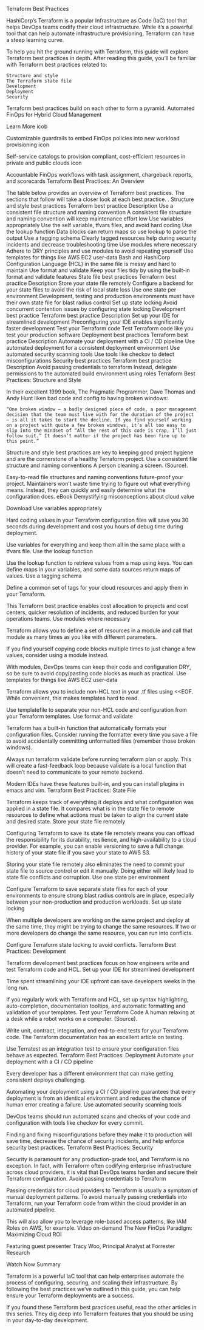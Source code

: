 
Terraform Best Practices


HashiCorp’s Terraform is a popular Infrastructure as Code (IaC) tool that helps DevOps teams codify their cloud infrastructure. While it’s a powerful tool that can help automate infrastructure provisioning, Terraform can have a steep learning curve.

To help you hit the ground running with Terraform, this guide will explore Terraform best practices in depth. After reading this guide, you’ll be familiar with Terraform best practices related to: 

    Structure and style
    The Terraform state file
    Development
    Deployment
    Security 

Terraform best practices build on each other to form a pyramid.
Automated FinOps for Hybrid Cloud Management

Learn More
icob

Customizable guardrails to embed FinOps policies into new workload provisioning
icon

Self-service catalogs to provision compliant, cost-efficient resources in private and public clouds
icon

Accountable FinOps workflows with task assignment, chargeback reports, and scorecards
Terraform Best Practices: An Overview

The table below provides an overview of Terraform best practices. The sections that follow will take a closer look at each best practice. . 
Structure and style best practices
Terraform best practice	Description 
Use a consistent file structure and naming convention	A consistent file structure and naming convention will keep maintenance effort low
Use variables appropriately	Use the self variable, tfvars files, and avoid hard coding
Use the lookup function	Data blocks can return maps so use lookup to parse the output
Use a tagging schema	Clearly tagged resources help during security incidents and decrease troubleshooting time
Use modules where necessary	Adhere to DRY principles and use modules to avoid repeating yourself
Use templates for things like AWS EC2 user-data	Bash and HashiCorp Configuration Language (HCL) in the same file is messy and hard to maintain
Use format and validate	Keep your files tidy by using the built-in format and validate features
State file best practices
Terraform best practice	Description 
Store your state file remotely	Configure a backend for your state files to avoid the risk of local state loss
Use one state per environment	Development, testing and production environments must have their own state file for blast radius control
Set up state locking	Avoid concurrent contention issues by configuring state locking
Development best practice
Terraform best practice	Description 
Set up your IDE for streamlined development	Preconfiguring your IDE enables significantly faster development 
Test your Terraform code	Test Terraform code like you test your production software
Deployment best practices
Terraform best practice	Description 
Automate your deployment with a CI / CD pipeline	Use automated deployment for a consistent deployment environment
Use automated security scanning tools	Use tools like checkov to detect misconfigurations
Security best practices
Terraform best practice	Description 
Avoid passing credentials to terraform	Instead, delegate permissions to the automated build environment using roles
Terraform Best Practices: Structure and Style

In their excellent 1999 book, The Pragmatic Programmer, Dave Thomas and Andy Hunt liken bad code and config to having broken windows:

    “One broken window — a badly designed piece of code, a poor management decision that the team must live with for the duration of the project — is all it takes to start the decline. If you find yourself working on a project with quite a few broken windows, it’s all too easy to slip into the mindset of “All the rest of this code is crap, I’ll just follow suit.” It doesn’t matter if the project has been fine up to this point.”

Structure and style best practices are key to keeping good project hygiene and are the cornerstone of a healthy Terraform project. 
Use a consistent file structure and naming conventions
A person cleaning a screen. (Source).

Easy-to-read file structures and naming conventions future-proof your project. Maintainers won’t waste time trying to figure out what everything means. Instead, they can quickly and easily determine what the configuration does.
eBook
Demystifying misconceptions about cloud value

Download
Use variables appropriately

Hard coding values in your Terraform configuration files will save you 30 seconds during development and cost you hours of debug time during deployment.

Use variables for everything and keep them all in the same place with a tfvars file.
Use the lookup function

Use the lookup function to retrieve values from a map using keys. You can define maps in your variables, and some data sources return maps of values.
Use a tagging schema

Define a common set of tags for your cloud resources and apply them in your Terraform.

This Terraform best practice enables cost allocation to projects and cost centers, quicker resolution of incidents, and reduced burden for your operations teams.
Use modules where necessary

Terraform allows you to define a set of resources in a module and call that module as many times as you like with different parameters.

If you find yourself copying code blocks multiple times to just change a few values, consider using a module instead.

With modules, DevOps teams can keep their code and configuration DRY, so be sure to avoid copy/pasting code blocks as much as practical.
Use templates for things like AWS EC2 user-data

Terraform allows you to include non-HCL text in your .tf files using <<EOF. While convenient, this makes templates hard to read.

Use templatefile to separate your non-HCL code and configuration from your Terraform templates.
Use format and validate

Terraform has a built-in function that automatically formats your configuration files. Consider running the formatter every time you save a file to avoid accidentally committing unformatted files (remember those broken windows).

Always run terraform validate before running terraform plan or apply. This will create a fast-feedback loop because validate is a local function that doesn’t need to communicate to your remote backend.

Modern IDEs have these features built-in, and you can install plugins in emacs and vim.
Terraform Best Practices: State File

Terraform keeps track of everything it deploys and what configuration was applied in a state file. It compares what is in the state file to remote resources to define what actions must be taken to align the current state and desired state.
Store your state file remotely

Configuring Terraform to save its state file remotely means you can offload the responsibility for its durability, resilience, and high-availability to a cloud provider. For example, you can enable versioning to save a full change history of your state file if you save your state to AWS S3.

Storing your state file remotely also eliminates the need to commit your state file to source control or edit it manually. Doing either will likely lead to state file conflicts and corruption.
Use one state per environment

Configure Terraform to save separate state files for each of your environments to ensure strong blast radius controls are in place, especially between your non-production and production workloads.
Set up state locking

When multiple developers are working on the same project and deploy at the same time, they might be trying to change the same resources. If two or more developers do change the same resource, you can run into conflicts.

Configure Terraform state locking to avoid conflicts.
Terraform Best Practices: Development

Terraform development best practices focus on how engineers write and test Terraform code and HCL.
Set up your IDE for streamlined development

Time spent streamlining your IDE upfront can save developers weeks in the long run.

If you regularly work with Terraform and HCL, set up syntax highlighting, auto-completion, documentation tooltips, and automatic formatting and validation of your templates.
Test your Terraform Code
A human relaxing at a desk while a robot works on a computer. (Source).

Write unit, contract, integration, and end-to-end tests for your Terraform code. The Terraform documentation has an excellent article on testing.

Use Terratest as an integration test to ensure your configuration files behave as expected.
Terraform Best Practices: Deployment
Automate your deployment with a CI / CD pipeline

Every developer has a different environment that can make getting consistent deploys challenging.

Automating your deployment using a CI / CD pipeline guarantees that every deployment is from an identical environment and reduces the chance of human error creating a failure.
Use automated security scanning tools

DevOps teams should run automated scans and checks of your code and configuration with tools like checkov for every commit.

Finding and fixing misconfigurations before they make it to production will save time, decrease the chance of security incidents, and help enforce security best practices.
Terraform Best Practices: Security

Security is paramount for any production-grade tool, and Terraform is no exception. In fact, with Terraform often codifying enterprise infrastructure across cloud providers, it is vital that DevOps teams harden and secure their Terraform configuration.
Avoid passing credentials to Terraform

Passing credentials for cloud providers to Terraform is usually a symptom of manual deployment patterns. To avoid manually passing credentials into Terraform, run your Terraform code from within the cloud provider in an automated pipeline.

This will also allow you to leverage role-based access patterns, like IAM Roles on AWS, for example.
Video on-demand
The New FinOps Paradigm: Maximizing Cloud ROI

Featuring guest presenter Tracy Woo, Principal Analyst at Forrester Research

Watch Now
Summary

Terraform is a powerful IaC tool that can help enterprises automate the process of configuring, securing, and scaling their infrastructure. By following the best practices we’ve outlined in this guide, you can help ensure your Terraform deployments are a success.

If you found these Terraform best practices useful, read the other articles in this series. They dig deep into Terraform features that you should be using in your day-to-day development.
